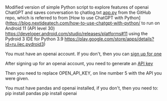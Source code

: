 Modified version of simple Python script to explore features of openai ChatGPT and saves conversation to çhatlog.txt
[app.py](https://github.com/NextIdeaTechUS/chatgpt-python-example/raw/master/app.py) from the GitHub repo, which is referred to from [How to use ChatGPT with Python] (https://blog.nextideatech.com/how-to-use-chatgpt-with-python/ to run on Android 11 (API level 30) https://developer.android.com/studio/releases/platforms#11 using the Pydroid 3 IDE for Python 3.9 https://play.google.com/store/apps/details?id=ru.iiec.pydroid3)

You must have an openai account. If you don't, then you can [sign up for one](https://auth0.openai.com/u/signup/identifier?state=hKFo2SBPaUMyZmJqYW5IMzNVRXVvSnNYTWYtdFNBN05DSzA5d6Fur3VuaXZlcnNhbC1sb2dpbqN0aWTZIEJNTTVITDc4MU50c1FRLXYzXzNtUExtQTFVRzdURkRLo2NpZNkgRFJpdnNubTJNdTQyVDNLT3BxZHR3QjNOWXZpSFl6d0Q)

After signing up for an openai account, you need to generate an [API key](https://beta.openai.com/account/api-keys)

Then you need to replace OPEN_API_KEY, on line number 5 with the API you were given.


You must have pandas and openai installed, if you don't, then you need to:
pip install pandas
pip install openai